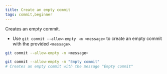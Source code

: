 ```yaml
---
title: Create an empty commit
tags: commit,beginner
---
```


Creates an empty commit.

- Use `git commit --allow-empty -m <message>` to create an empty commit with the provided `<message>`.

```sh
git commit --allow-empty -m <message>
```

```sh
git commit --allow-empty -m "Empty commit"
# Creates an empty commit with the message "Empty commit"
```
